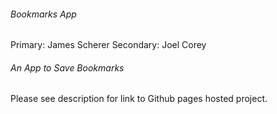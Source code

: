 ###### Bookmarks App

Primary: James Scherer
Secondary: Joel Corey

###### An App to Save Bookmarks


Please see description for link to Github pages hosted project.
